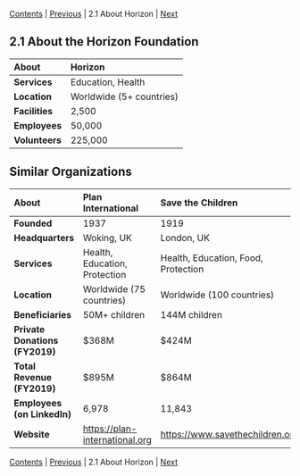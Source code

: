 [Contents](README.md) | [Previous](200-NEEDS-ANALYSIS.md) | 2.1 About Horizon | [Next](220-DATA-BREACH.md)

## 2.1 About the Horizon Foundation

| About | Horizon |
| :--- | :--- |
| **Services** | Education, Health |
| **Location** | Worldwide (5+ countries) |
| **Facilities** | 2,500 |
| **Employees** | 50,000 |
| **Volunteers** | 225,000 |

## Similar Organizations

| About | Plan International | Save the Children | UNICEF |
| :--- | :--- | :--- | :--- |
| **Founded** | 1937 | 1919 | 1946 |
| **Headquarters** | Woking, UK | London, UK | New York, USA |
| **Services** | Health, Education, Protection | Health, Education, Food, Protection | Health, Education, Food, Protection |
| **Location** | Worldwide (75 countries) | Worldwide (100 countries) | Worldwide (190 countries) |
| **Beneficiaries** | 50M+ children | 144M children | 300M+ children |
| **Private Donations (FY2019)** | $368M | $424M | $695M |
| **Total Revenue (FY2019)** | $895M | $864M | $6,412M |
| **Employees (on LinkedIn)** | 6,978 | 11,843 | 27,053 |
| **Website** | https://plan-international.org | https://www.savethechildren.org | https://www.unicef.org/ |

[Contents](README.md) | [Previous](200-NEEDS-ANALYSIS.md) | 2.1 About Horizon | [Next](220-DATA-BREACH.md)
